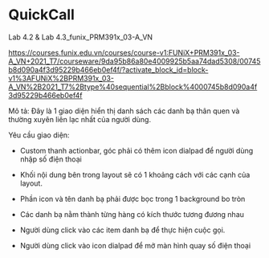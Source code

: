 # QuickCall
Lab 4.2 & Lab 4.3_funix_PRM391x_03-A_VN

https://courses.funix.edu.vn/courses/course-v1:FUNiX+PRM391x_03-A_VN+2021_T7/courseware/9da95b86a80e4009925b5aa74dad5308/00745b8d090a4f3d95229b466eb0ef4f/?activate_block_id=block-v1%3AFUNiX%2BPRM391x_03-A_VN%2B2021_T7%2Btype%40sequential%2Bblock%4000745b8d090a4f3d95229b466eb0ef4f


Mô tả: Đây là 1 giao diện hiển thị danh sách các danh bạ thân quen và thường xuyên liên lạc nhất của người dùng.

Yêu cầu giao diện:

- Custom thanh actionbar, góc phải có thêm icon dialpad để người dùng nhập số điện thoại 

-  Khối nội dung bên trong layout sẽ có 1 khoảng cách với các cạnh của layout.

-  Phần icon và tên danh bạ phải được bọc trong 1 background bo tròn

-  Các danh bạ nằm thành từng hàng có kích thước tương đương nhau

-  Người dùng click vào các item danh bạ để thực hiện cuộc gọi.

-  Người dùng click vào icon dialpad để mở màn hình quay số điện thoại
